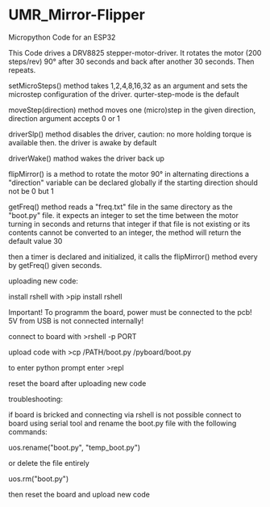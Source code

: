 # UMR_Mirror-Flipper
Micropython Code for an ESP32


This Code drives a DRV8825 stepper-motor-driver.
It rotates the motor (200 steps/rev) 90° after 30 seconds and back after another 30 seconds. Then repeats.


setMicroSteps() method takes 1,2,4,8,16,32 as an argument and sets the microstep configuration of the driver.
qurter-step-mode is the default


moveStep(direction) method moves one (micro)step in the given direction, direction argument accepts 0 or 1


driverSlp() method disables the driver, caution: no more holding torque is available then.
the driver is awake by default


driverWake() mathod wakes the driver back up


flipMirror() is a method to rotate the motor 90° in alternating directions
a "direction" variable can be declared globally if the starting direction should not be 0 but 1


getFreq() method reads a "freq.txt" file in the same directory as the "boot.py" file.
it expects an integer to set the time between the motor turning in seconds and returns that integer
if that file is not existing or its contents cannot be converted to an integer, the method will return the default value 30


then a timer is declared and initialized, it calls the flipMirror() method every by getFreq() given seconds.



uploading new code:

install rshell with >pip install rshell

Important! To programm the board, power must be connected to the pcb! 5V from USB is not connected internally!

connect to board with >rshell -p PORT

upload code with >cp /PATH/boot.py /pyboard/boot.py

to enter python prompt enter >repl

reset the board after uploading new code



troubleshooting:

if board is bricked and connecting via rshell is not possible
connect to board using serial tool and
rename the boot.py file with the following commands:

uos.rename("boot.py", "temp_boot.py")

or delete the file entirely

uos.rm("boot.py")

then reset the board and upload new code


